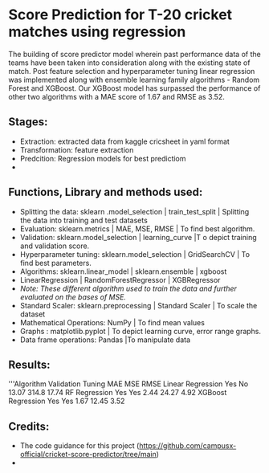 # Score Prediction for T-20 cricket matches using regression
The building of score predictor model wherein past performance data of the teams have been taken into consideration along with the existing state of match. Post feature selection and hyperparameter tuning linear regression was implemented along with ensemble learning family algorithms - Random Forest and XGBoost. Our XGBoost model has surpassed the performance of other two algorithms with a MAE score of 1.67 and RMSE as 3.52. 

## Stages:
- Extraction: extracted data from kaggle cricsheet in yaml format 
- Transformation: feature extraction
- Predcition: Regression models for best predictiom
- 
## Functions, Library and methods used:
- Splitting the data:	sklearn .model_selection | train_test_split	| Splitting the data into training and test datasets
- Evaluation:	sklearn.metrics |	MAE, MSE, RMSE | 	To find best algorithm.
- Validation:	sklearn.model_selection	| learning_curve |T o depict training and validation score.
- Hyperparameter tuning:	sklearn.model_selection |	GridSearchCV | To find best parameters.
- Algorithms:	sklearn.linear_model | sklearn.ensemble | xgboost	
- LinearRegression | RandomForestRegressor | XGBRegressor	
- *Note:  These different algorithm used to train the data and further evaluated on the bases of MSE.*
- Standard Scaler:	sklearn.preprocessing |	Standard Scaler	| To scale the dataset
- Mathematical Operations: 	NumPy	| To find mean values 
- Graphs :	matplotlib.pyplot	| To depict learning curve, error range graphs.
- Data frame operations: 	Pandas |To manipulate data

## Results:
'''Algorithm	Validation	Tuning	MAE	MSE	RMSE
Linear Regression	Yes	No	13.07	314.8	17.74
RF Regression	Yes	Yes	2.44	24.27	4.92
XGBoost Regression	Yes	Yes	1.67	12.45	3.52



## Credits:
- The code guidance for this project (https://github.com/campusx-official/cricket-score-predictor/tree/main)
- 



